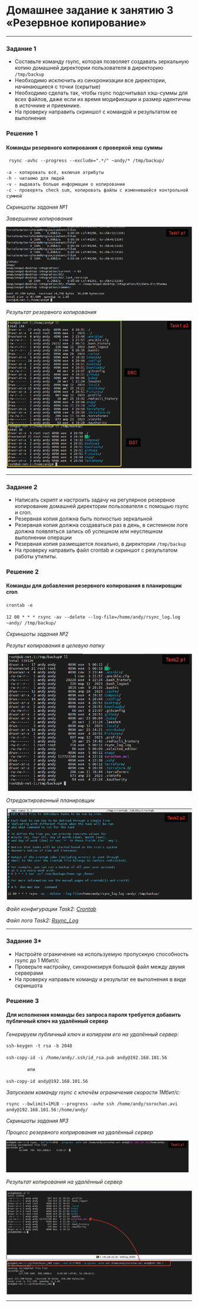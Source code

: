# Домашнее задание к занятию 3 «Резервное копирование»

 ---

### Задание 1

- Составьте команду rsync, которая позволяет создавать зеркальную копию домашней директории пользователя в директорию `/tmp/backup`
- Необходимо исключить из синхронизации все директории, начинающиеся с точки (скрытые)
- Необходимо сделать так, чтобы rsync подсчитывал хэш-суммы для всех файлов, даже если их время модификации и размер идентичны в источнике и приемнике.
- На проверку направить скриншот с командой и результатом ее выполнения


### Решение 1

#### Команды резервного копирования с проверкой хеш суммы


	 rsync -avhc --progress --exclude=".*/" ~andy/* /tmp/backup/
	
	-a - копировать всё, включая атрибуты
	-h - читаемо для людей
	-v - выдавать больше информации о копировании
	-с - проверять check sum, копировать файлы с изменившейся контрольной суммой


  *Скриншоты задания №1*

*Завершение копирования*

![Commit Task1](https://github.com/AndrewZnamenskiy/Rsync_HW/blob/main/img/task1p1.png)

*Результат резервного копирования*

![Commit Task1](https://github.com/AndrewZnamenskiy/Rsync_HW/blob/main/img/task1p2.png)


 ---

### Задание 2

- Написать скрипт и настроить задачу на регулярное резервное копирование домашней директории пользователя с помощью rsync и cron.
- Резервная копия должна быть полностью зеркальной
- Резервная копия должна создаваться раз в день, в системном логе должна появляться запись об успешном или неуспешном выполнении операции
- Резервная копия размещается локально, в директории `/tmp/backup`
- На проверку направить файл crontab и скриншот с результатом работы утилиты.


### Решение 2

#### Команды для добавления резервного копирования в планировщик cron

	
	crontab -e

	12 00 * * * rsync -av --delete --log-file=/home/andy/rsync_log.log ~andy/ /tmp/backup/



  *Скриншоты задания №2*

*Результ копирования в целевую папку*

![Commit Task2](https://github.com/AndrewZnamenskiy/Rsync_HW/blob/main/img/task2p1.png)


*Отредактированный планировщик*

![Commit Task2](https://github.com/AndrewZnamenskiy/Rsync_HW/blob/main/img/task2p2.png)


*Файл конфигурации Task2: [Crontab](task2-cfg/crontab)*

*Файл лога Task2: [Rsync_Log](task2-cfg/rsync_log.log)*


 ---


### Задание 3*
- Настройте ограничение на используемую пропускную способность rsync до 1 Мбит/c
- Проверьте настройку, синхронизируя большой файл между двумя серверами
- На проверку направьте команду и результат ее выполнения в виде скриншота

### Решение 3

#### Для исполнения команды без запроса пароля требуется добавить публичный ключ на удалённый сервер

*Генерируем публичный ключ и копируем его на удалённый сервер:*

	ssh-keygen -t rsa -b 2048

	ssh-copy-id -i /home/andy/.ssh/id_rsa.pub andy@192.168.101.56

			или

	ssh-copy-id andy@192.168.101.56

*Запускаем команду rsync с ключём ограничения скорости 1Мбит/c:*

	rsync --bwlimit=1MiB --progress -avhe ssh /home/andy/sorochan.avi andy@192.168.101.56:/home/andy/


  *Скриншоты задания №3*

  *Процесс резервного коприрования на удалённый сервер*

![Commit Task3](https://github.com/AndrewZnamenskiy/Rsync_HW/blob/main/img/task3p1.png)

  *Результат копирования на удалённый сервер*

![Commit Task3](https://github.com/AndrewZnamenskiy/Rsync_HW/blob/main/img/task3p2.png)


-----
